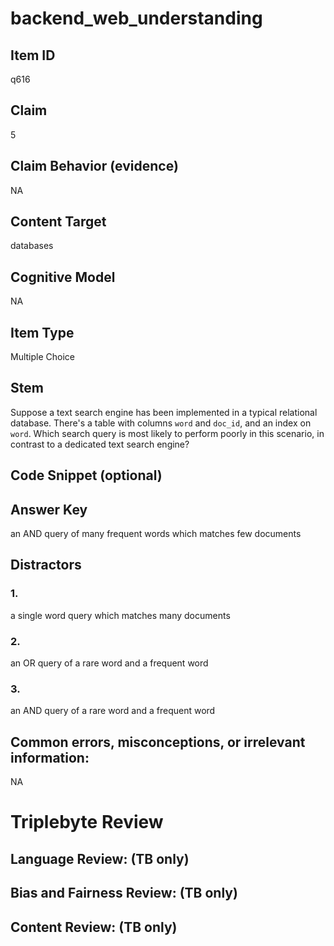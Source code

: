 # backend_web_understanding

## Item ID
q616

## Claim
5

## Claim Behavior (evidence)
NA

## Content Target
databases

## Cognitive Model
NA

## Item Type
Multiple Choice

## Stem
Suppose a text search engine has been implemented in a typical relational database.  There's a table with columns `word` and `doc_id`, and an index on `word`.  Which search query is most likely to perform poorly in this scenario, in contrast to a dedicated text search engine?

## Code Snippet (optional)


## Answer Key
an AND query of many frequent words which matches few documents

## Distractors

### 1.
a single word query which matches many documents

### 2.
an OR query of a rare word and a frequent word

### 3.
an AND query of a rare word and a frequent word

## Common errors, misconceptions, or irrelevant information:
NA

# Triplebyte Review


## Language Review: (TB only)


## Bias and Fairness Review: (TB only)


## Content Review: (TB only)

